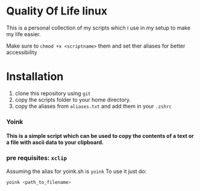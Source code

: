 # Quality Of Life linux

This is a personal collection of my scripts which i use in my setup to make my life easier.

Make sure to ``chmod +x <scriptname>`` them and set ther aliases for better accessibility

# Installation
1. clone this repository using ``git``
2. copy the scripts folder to your home directory.
3. copy the aliases from ``aliases.txt`` and add them in your ``.zshrc``

### Yoink 
#### This is a simple script which can be used to copy the contents of a text or a file with ascii data to your clipboard.
### pre requisites: ``xclip``
Assuming the alias for yoink.sh is ``yoink``
To use it just do:
```bash
yoink <path_to_filename>

```
